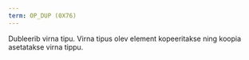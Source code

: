 ```yaml
---
term: OP_DUP (0X76)
---
```


Dubleerib virna tipu. Virna tipus olev element kopeeritakse ning koopia asetatakse virna tippu.